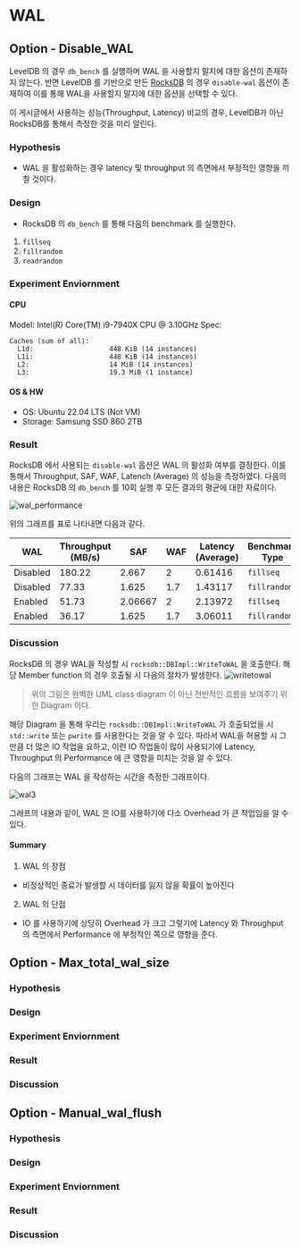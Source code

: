 # WAL

## Option - Disable_WAL
LevelDB 의 경우 `db_bench` 를 실행하며 WAL 을 사용할지 말지에 대한 옵션이 존재하지 않는다. 반면 LevelDB 를 기반으로 만든 [RocksDB](https://github.com/facebook/rocksdb) 의 경우 `disable-wal` 옵션이 존재하여 이를 통해 WAL을 사용할지 말지에 대한 옵션을 선택할 수 있다.

이 게시글에서 사용하는 성능(Throughput, Latency) 비교의 경우, LevelDB가 아닌 RocksDB를 통해서 측정한 것을 미리 알린다.
### Hypothesis
- WAL 을 활성화하는 경우 latency 및 throughput 의 측면에서 부정적인 영향을 끼칠 것이다.

### Design
- RocksDB 의 `db_bench` 를 통해 다음의 benchmark 를 실행한다.
1. `fillseq`
2. `fillrandom`
3. `readrandom`

### Experiment Enviornment
#### CPU
Model: Intel(R) Core(TM) i9-7940X CPU @ 3.10GHz
Spec: 
```
Caches (sum of all):
  L1d:                   448 KiB (14 instances)
  L1i:                   448 KiB (14 instances)
  L2:                    14 MiB (14 instances)
  L3:                    19.3 MiB (1 instance)
```
#### OS & HW
- OS: Ubuntu 22.04 LTS (Not VM)
- Storage: Samsung SSD 860 2TB

### Result
RocksDB 에서 사용되는 `disable-wal` 옵션은 WAL 의 활성화 여부를 결정한다. 이를 통해서 Throughput, SAF, WAF, Latench (Average) 의 성능을 측정하였다. 다음의 내용은 RocksDB 의 `db_bench` 를 10회 실행 후 모든 결과의 평균에 대한 자료이다.

![wal_performance](https://user-images.githubusercontent.com/49092508/184468454-28357711-46af-400d-bb15-c9ad97bf9fd8.png)

위의 그래프를 표로 나타내면 다음과 같다.

|WAL|Throughput (MB/s)|SAF|WAF|Latency (Average)|Benchmark Type|
|--|--|--|--|--|--|
|Disabled|180.22|2.667|2|0.61416|`fillseq`|
|Disabled|77.33|1.625|1.7|1.43117|`fillrandom`|
|Enabled|51.73|2.06667|2|2.13972|`fillseq`|
|Enabled|36.17|1.625|1.7|3.06011|`fillrandom`|

### Discussion
RocksDB 의 경우 WAL을 작성할 시 `rocksdb::DBImpl::WriteToWAL` 을 호출한다. 해당 Member function 의 경우 호출될 시 다음의 절차가 발생한다.
![writetowal](https://user-images.githubusercontent.com/49092508/184468676-8c0ebc8f-2ab5-4350-87dc-94808d4d3d71.png)
> 위의 그림은 완벽한 UML class diagram 이 아닌 전반적인 흐름을 보여주기 위한 Diagram 이다.

해당 Diagram 을 통해 우리는 `rocksdb::DBImpl::WriteToWAL` 가 호출되었을 시 `std::write` 또는 `pwrite` 를 사용한다는 것을 알 수 있다. 따라서 WAL을 허용할 시 그만큼 더 많은 IO 작업을 요하고, 이런 IO 작업들이 많이 사용되기에 Latency, Throughput 의 Performance 에 큰 영향을 미치는 것을 알 수 있다.

다음의 그래프는 WAL 을 작성하는 시간을 측정한 그래프이다.

![wal3](https://user-images.githubusercontent.com/49092508/184468818-e39c1f08-ad7c-4239-8fdb-7df621b19744.png)

그래프의 내용과 같이, WAL 은 IO를 사용하기에 다소 Overhead 가 큰 작업임을 알 수 있다. 

#### Summary
1. WAL 의 장점
- 비정상적인 종료가 발생할 시 데이터를 잃지 않을 확률이 높아진다
2. WAL 의 단점
- IO 를 사용하기에 상당히 Overhead 가 크고 그렇기에 Latency 와 Throughput 의 측면에서 Performance 에 부정적인 쪽으로 영향을 준다.

## Option - Max_total_wal_size

### Hypothesis

### Design

### Experiment Enviornment

### Result

### Discussion

## Option - Manual_wal_flush

### Hypothesis

### Design

### Experiment Enviornment

### Result

### Discussion
